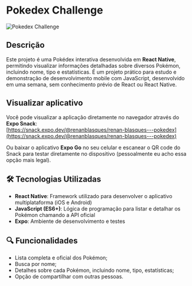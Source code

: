 # Pokedex Challenge

![Pokedex Challenge](https://img.shields.io/badge/Status-Conclu%C3%ADdo-brightgreen)

## Descrição

Este projeto é uma Pokédex interativa desenvolvida em **React Native**, permitindo visualizar informações detalhadas sobre diversos Pokémon, incluindo nome, tipo e estatísticas. É um projeto prático para estudo e demonstração de desenvolvimento mobile com JavaScript, desenvolvido em uma semana, sem conhecimento prévio de React ou React Native.

## Visualizar aplicativo

Você pode visualizar a aplicação diretamente no navegador através do **Expo Snack**:  
[https://snack.expo.dev/@renanblasques/renan-blasques---pokedex](https://snack.expo.dev/@renanblasques/renan-blasques---pokedex)

Ou baixar o aplicativo **Expo Go** no seu celular e escanear o QR code do Snack para testar diretamente no dispositivo (pessoalmente eu acho essa opção mais legal).

## 🛠️ Tecnologias Utilizadas

- **React Native**: Framework utilizado para desenvolver o aplicativo multiplataforma (iOS e Android)
- **JavaScript (ES6+)**: Lógica de programação para listar e detalhar os Pokémon chamando a API oficial
- **Expo**: Ambiente de desenvolvimento e testes

## 🔍 Funcionalidades

- Lista completa e oficial dos Pokémon;
- Busca por nome;
- Detalhes sobre cada Pokémon, incluindo nome, tipo, estatísticas;
- Opção de compartilhar com outras pessoas.